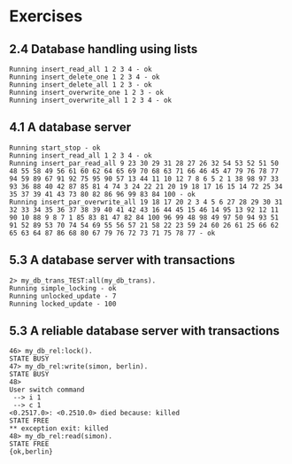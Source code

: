 #   Exercises

##  2.4 Database handling using lists
    Running insert_read_all 1 2 3 4 - ok
    Running insert_delete_one 1 2 3 4 - ok
    Running insert_delete_all 1 2 3 - ok
    Running insert_overwrite_one 1 2 3 - ok
    Running insert_overwrite_all 1 2 3 4 - ok

##  4.1 A database server
    Running start_stop - ok
    Running insert_read_all 1 2 3 4 - ok
    Running insert_par_read_all 9 23 30 29 31 28 27 26 32 54 53 52 51 50 48 55 58 49 56 61 60 62 64 65 69 70 68 63 71 66 46 45 47 79 76 78 77 94 59 89 67 91 92 75 95 90 57 13 44 11 10 12 7 8 6 5 2 1 38 98 97 33 93 36 88 40 42 87 85 81 4 74 3 24 22 21 20 19 18 17 16 15 14 72 25 34 35 37 39 41 43 73 80 82 86 96 99 83 84 100 - ok
    Running insert_par_overwrite_all 19 18 17 20 2 3 4 5 6 27 28 29 30 31 32 33 34 35 36 37 38 39 40 41 42 43 16 44 45 15 46 14 95 13 92 12 11 90 10 88 9 8 7 1 85 83 81 47 82 84 100 96 99 48 98 49 97 50 94 93 51 91 52 89 53 70 74 54 69 55 56 57 21 58 22 23 59 24 60 26 61 25 66 62 65 63 64 87 86 68 80 67 79 76 72 73 71 75 78 77 - ok

##  5.3 A database server with transactions
    2> my_db_trans_TEST:all(my_db_trans).
    Running simple_locking - ok
    Running unlocked_update - 7
    Running locked_update - 100

##  5.3 A reliable database server with transactions
    46> my_db_rel:lock().
    STATE BUSY
    47> my_db_rel:write(simon, berlin).
    STATE BUSY
    48>
    User switch command
     --> i 1
     --> c 1
    <0.2517.0>: <0.2510.0> died because: killed
    STATE FREE
    ** exception exit: killed
    48> my_db_rel:read(simon).
    STATE FREE
    {ok,berlin}
